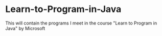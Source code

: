# Learn-to-Program-in-Java
This will contain the programs I meet in the course "Learn to Program in Java" by Microsoft
